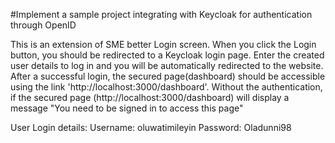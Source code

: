  #Implement a sample project integrating with Keycloak for authentication through OpenID

This is an extension of SME better Login screen. 
When you click the Login button, you should be redirected to a Keycloak login page.
Enter the created user details to log in and you will be automatically redirected to the website.
After a successful login, the secured page(dashboard) should be accessible using the link 'http://localhost:3000/dashboard'.
Without the authentication, if the secured page (http://localhost:3000/dashboard) will display a message "You need to be signed in to access this page"

User Login details: 
Username: oluwatimileyin
Password: Oladunni98

